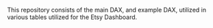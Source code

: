 This repository consists of the main DAX, and example DAX, utilized in various tables utilized for the Etsy Dashboard.
